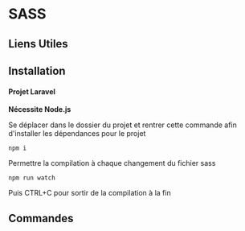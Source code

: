# SASS

## Liens Utiles

## Installation

#### Projet Laravel

**Nécessite Node.js**

Se déplacer dans le dossier du projet et rentrer cette commande afin d'installer les dépendances pour le projet

```
npm i
````

Permettre la compilation à chaque changement du fichier sass

```
npm run watch

```
Puis CTRL+C pour sortir de la compilation à la fin

## Commandes
